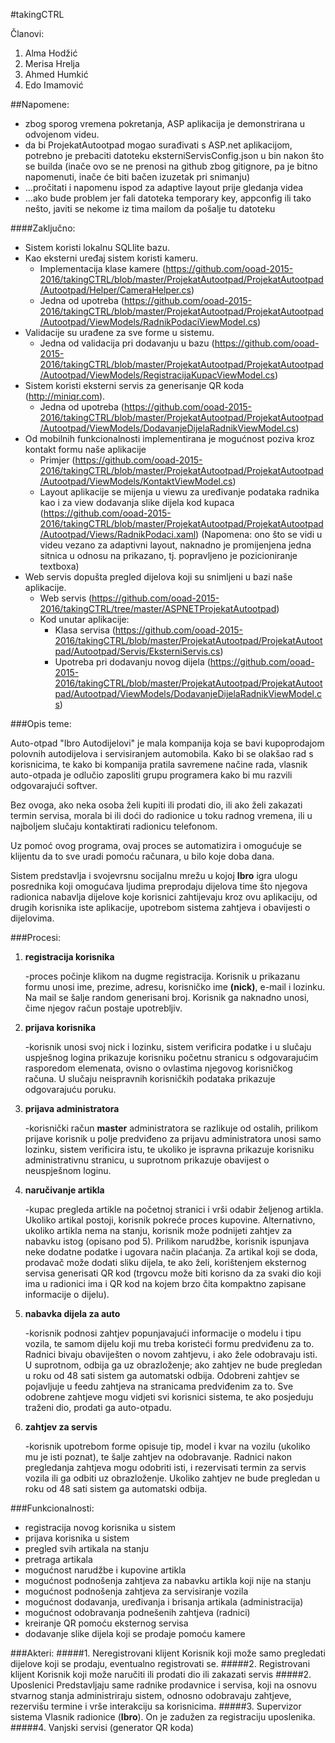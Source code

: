 ﻿#takingCTRL

Članovi:
1. Alma Hodžić
2. Merisa Hrelja
3. Ahmed Humkić
4. Edo Imamović

##Napomene:
* zbog sporog vremena pokretanja, ASP aplikacija je demonstrirana u odvojenom videu.
* da bi ProjekatAutootpad mogao surađivati s ASP.net aplikacijom, potrebno je prebaciti datoteku eksterniServisConfig.json u bin nakon što se builda (inače ovo se ne prenosi na github zbog gitignore, pa je bitno napomenuti, inače će biti bačen izuzetak pri snimanju)
* ...pročitati i napomenu ispod za adaptive layout prije gledanja videa
* ...ako bude problem jer fali datoteka temporary key, appconfig ili tako nešto, javiti se nekome iz tima mailom da pošalje tu datoteku

####Zaključno:

* Sistem koristi lokalnu SQLlite bazu.
* Kao eksterni uređaj sistem koristi kameru.
  * Implementacija klase kamere (https://github.com/ooad-2015-2016/takingCTRL/blob/master/ProjekatAutootpad/ProjekatAutootpad/Autootpad/Helper/CameraHelper.cs)
  * Jedna od upotreba (https://github.com/ooad-2015-2016/takingCTRL/blob/master/ProjekatAutootpad/ProjekatAutootpad/Autootpad/ViewModels/RadnikPodaciViewModel.cs)
* Validacije su urađene za sve forme u sistemu.
  * Jedna od validacija pri dodavanju u bazu (https://github.com/ooad-2015-2016/takingCTRL/blob/master/ProjekatAutootpad/ProjekatAutootpad/Autootpad/ViewModels/RegistracijaKupacViewModel.cs)
* Sistem koristi eksterni servis za generisanje QR koda (http://miniqr.com).
  * Jedna od upotreba (https://github.com/ooad-2015-2016/takingCTRL/blob/master/ProjekatAutootpad/ProjekatAutootpad/Autootpad/ViewModels/DodavanjeDijelaRadnikViewModel.cs)
* Od mobilnih funkcionalnosti implementirana je mogućnost poziva kroz kontakt formu naše aplikacije
  * Primjer (https://github.com/ooad-2015-2016/takingCTRL/blob/master/ProjekatAutootpad/ProjekatAutootpad/Autootpad/ViewModels/KontaktViewModel.cs)
  * Layout aplikacije se mijenja u viewu za uređivanje podataka radnika kao i za view dodavanja slike dijela kod kupaca (https://github.com/ooad-2015-2016/takingCTRL/blob/master/ProjekatAutootpad/ProjekatAutootpad/Autootpad/Views/RadnikPodaci.xaml) (Napomena: ono što se vidi u videu vezano za adaptivni layout, naknadno je promijenjena jedna sitnica u odnosu na prikazano, tj. popravljeno je pozicioniranje textboxa)
* Web servis dopušta pregled dijelova koji su snimljeni u bazi naše aplikacije.
  * Web servis (https://github.com/ooad-2015-2016/takingCTRL/tree/master/ASPNETProjekatAutootpad)
  * Kod unutar aplikacije:
    * Klasa servisa (https://github.com/ooad-2015-2016/takingCTRL/blob/master/ProjekatAutootpad/ProjekatAutootpad/Autootpad/Servis/EksterniServis.cs)
    * Upotreba pri dodavanju novog dijela (https://github.com/ooad-2015-2016/takingCTRL/blob/master/ProjekatAutootpad/ProjekatAutootpad/Autootpad/ViewModels/DodavanjeDijelaRadnikViewModel.cs)

###Opis teme:

Auto-otpad "Ibro Autodijelovi" je mala kompanija koja se bavi kupoprodajom polovnih autodijelova i servisiranjem automobila.
Kako bi se olakšao rad s korisnicima, te kako bi kompanija pratila savremene načine rada,
vlasnik auto-otpada je odlučio zaposliti grupu programera kako bi mu razvili odgovarajući softver.

Bez ovoga, ako neka osoba želi kupiti ili prodati dio, ili ako želi zakazati termin servisa, morala bi ili doći do radionice u toku radnog vremena, ili u najboljem slučaju kontaktirati radionicu telefonom.

Uz pomoć ovog programa, ovaj proces se automatizira i omogućuje se klijentu da to sve uradi pomoću računara, u bilo koje doba dana.

Sistem predstavlja i svojevrsnu socijalnu mrežu u kojoj **Ibro** igra ulogu posrednika koji omogućava ljudima preprodaju dijelova time što njegova radionica nabavlja dijelove koje korisnici zahtijevaju kroz ovu aplikaciju,
od drugih korisnika iste aplikacije, upotrebom sistema zahtjeva i obavijesti o dijelovima.


###Procesi:
1. **registracija korisnika** 
	
	-proces počinje klikom na dugme registracija. Korisnik u prikazanu formu unosi ime, prezime, adresu, korisničko ime **(nick)**, e-mail i lozinku. Na mail
	se šalje random generisani broj. Korisnik ga naknadno unosi, čime njegov račun postaje upotrebljiv.
2. **prijava korisnika**
	
	-korisnik unosi svoj nick i lozinku, sistem verificira podatke i u slučaju uspješnog logina prikazuje korisniku početnu stranicu s odgovarajućim
	rasporedom elemenata, ovisno o ovlastima njegovog korisničkog računa. U slučaju neispravnih korisničkih podataka prikazuje odgovarajuću poruku.
3. **prijava administratora**
	
	-korisnički račun **master** administratora se razlikuje od ostalih, prilikom prijave korisnik u polje predviđeno za prijavu administratora unosi samo
	lozinku, sistem verificira istu, te ukoliko je ispravna prikazuje korisniku administrativnu stranicu, u suprotnom prikazuje obavijest o neuspješnom loginu.
4. **naručivanje artikla**
	
	-kupac pregleda artikle na početnoj stranici i vrši odabir željenog artikla. Ukoliko artikal postoji, korisnik pokreće proces kupovine. Alternativno,
	ukoliko artikla nema na stanju, korisnik može podnijeti zahtjev za nabavku istog (opisano pod 5). Prilikom narudžbe, korisnik ispunjava neke dodatne podatke
	i ugovara način plaćanja. Za artikal koji se doda, prodavač može dodati sliku dijela, te ako želi, korištenjem eksternog servisa generisati QR kod (trgovcu može
	biti korisno da za svaki dio koji ima u radionici ima i QR kod na kojem brzo čita kompaktno zapisane informacije o dijelu).

5. **nabavka dijela za auto**
	
	-korisnik podnosi zahtjev popunjavajući informacije o modelu i tipu vozila, te samom dijelu koji mu treba koristeći formu predviđenu za to. Radnici bivaju obaviješten o 
	novom zahtjevu, i ako žele odobravaju isti. U suprotnom, odbija ga uz obrazloženje; ako zahtjev ne bude pregledan u roku od 48 sati sistem ga automatski odbija.
	Odobreni zahtjev se pojavljuje u feedu zahtjeva na stranicama predviđenim za to. Sve odobrene zahtjeve mogu vidjeti svi korisnici sistema, te ako posjeduju traženi dio, prodati ga auto-otpadu.


6. **zahtjev za servis**
	
	-korisnik upotrebom forme opisuje tip, model i kvar na vozilu (ukoliko mu je isti poznat), te šalje zahtjev na odobravanje. Radnici nakon pregledanja zahtjeva
	mogu odobriti isti, i rezervisati termin za servis vozila ili ga odbiti uz obrazloženje. Ukoliko zahtjev ne bude pregledan u roku od 48 sati sistem ga automatski odbija.
	

###Funkcionalnosti:
* registracija novog korisnika u sistem
* prijava korisnika u sistem
* pregled svih artikala na stanju
* pretraga artikala
* mogućnost narudžbe i kupovine artikla
* mogućnost podnošenja zahtjeva za nabavku artikla koji nije na stanju
* mogućnost podnošenja zahtjeva za servisiranje vozila
* mogućnost dodavanja, uređivanja i brisanja artikala (administracija)
* mogućnost odobravanja podnešenih zahtjeva (radnici)
* kreiranje QR pomoću eksternog servisa
* dodavanje slike dijela koji se prodaje pomoću kamere

###Akteri:
#####1. Neregistrovani klijent
Korisnik koji može samo pregledati dijelove koji se prodaju, eventualno registrovati se.
#####2. Registrovani klijent
Korisnik koji može naručiti ili prodati dio ili zakazati servis
#####2. Uposlenici
Predstavljaju same radnike prodavnice i servisa, koji na osnovu stvarnog stanja administriraju sistem,
odnosno odobravaju zahtjeve, rezervišu termine i vrše interakciju sa korisnicima.
#####3. Supervizor sistema 
Vlasnik radionice (**Ibro**). On je zadužen za registraciju uposlenika.
#####4. Vanjski servisi (generator QR koda)
